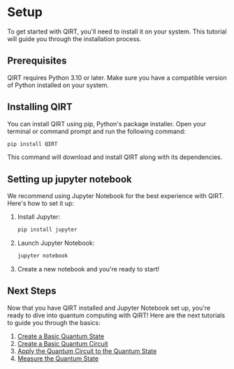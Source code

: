 # Setup

To get started with QIRT, you'll need to install it on your system. This tutorial will guide you through the installation process.

## Prerequisites

QIRT requires Python 3.10 or later. Make sure you have a compatible version of Python installed on your system.

## Installing QIRT

You can install QIRT using pip, Python's package installer. Open your terminal or command prompt and run the following command:

```bash
pip install QIRT
```

This command will download and install QIRT along with its dependencies.

## **Setting up jupyter notebook**

We recommend using Jupyter Notebook for the best experience with QIRT. Here's how to set it up:

1. Install Jupyter:

    ```bash
    pip install jupyter
    ```

2. Launch Jupyter Notebook:

    ```bash
    jupyter notebook
    ```

3. Create a new notebook and you're ready to start!

## Next Steps

Now that you have QIRT installed and Jupyter Notebook set up, you're ready to dive into quantum computing with QIRT! Here are the next tutorials to guide you through the basics:

1. [Create a Basic Quantum State](basic_create_state.md)
2. [Create a Basic Quantum Circuit](basic_create_circuit.md)
3. [Apply the Quantum Circuit to the Quantum State](apply_circuit.md)
4. [Measure the Quantum State](basic_measurement.md)
